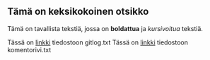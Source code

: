 
## Tämä on keksikokoinen otsikko

Tämä on tavallista tekstiä, jossa on **boldattua** ja _kursivoitua_ tekstiä. 

Tässä on [linkki](https://github.com/hamaro777/ot-harjoitustyo22/blob/main/laskarit/viikko1/gitlog.txt) tiedostoon gitlog.txt
Tässä on [linkki](https://github.com/hamaro777/ot-harjoitustyo22/blob/main/laskarit/viikko1/komentorivi.txt) tiedostoon komentorivi.txt
